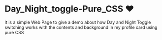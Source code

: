 # Day_Night_toggle-Pure_CSS ❤️

It is a simple Web Page to give a demo about how Day and Night Toggle switching works with the contents and background in my profile card using pure CSS
